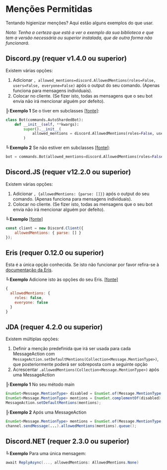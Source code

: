 # Menções Permitidas
Tentando higienizar menções? Aqui estão alguns exemplos do que usar.

*Nota: Tenha a certeza que está a ver o exemplo da sua biblioteca e que tem a versão necessária ou superior instalada, que de outra forma não funcionará.*

## Discord.py (requer v1.4.0 ou superior)

Existem várias opções: 
1) Adicionar `, allowed_mentions=discord.AllowedMentions(roles=False, users=False, everyone=False)` após o output do seu comando. (Apenas funciona para mensagens individuais).
2) Colocar no cliente. (Se fizer isto, todas as mensagens que o seu bot envia não irá mencionar alguém por defeito).

**╠ Exemplo 1** Se o tiver em subclasses [[fonte]](https://github.com/TheMoksej/Dredd/blob/76ff9608af1bd5a09a89f523996d57103a83b471/bot.py#L107):
```py
class Bot(commands.AutoShardedBot):
    def __init__(self, **kwargs):
        super().__init__(
            allowed_mentions = discord.AllowedMentions(roles=False, users=False, everyone=False),
        )
```

**╚ Exemplo 2** Se não estiver em subclasses [[fonte]](https://github.com/discordextremelist/bot/blob/915d203ca2b4ae4bbf9f55cb303c5dc5a4b17e8f/bot.py#L59):
```py
bot = commands.Bot(allowed_mentions=discord.AllowedMentions(roles=False, users=False, everyone=False))
```

## Discord.JS (requer v12.2.0 ou superior)

Existem várias opções:
1) Adicionar `, {allowedMentions: {parse: []}}` após o output do seu comando. (Apenas funciona para mensagens individuais).
2) Colocar no cliente. (Se fizer isto, todas as mensagens que o seu bot envia não irá mencionar alguém por defeito).

**╚ Exemplo** [[fonte]](https://github.com/discordextremelist/website/blob/5394fcd179d5fc75e0ef9fbb9e674186a13f620a/src/Util/Services/discord.ts#L30)
```js
const client = new Discord.Client({
    allowedMentions: { parse: [] }
});
```

## Eris (requer 0.12.0 ou superior)

Esta é a única opção conhecida. Se isto não funcionar por favor refira-se à [documentação da Eris](https://abal.moe/Eris/docs/PrivateChannel#function-createMessage).

**╚ Exemplo** Adicione isto às opções do seu Eris. [[fonte]](# "Franklin#8888 (425966117840748545)")
```js
{
  allowedMentions: {
    roles: false,
    everyone: false
  }
}
```

## JDA (requer 4.2.0 ou superior)

Existem múltiplas opções:
1. Definir a menção predefinida que irá ser usada para cada MessageAction com `MessageAction.setDefaultMentions(Collection<Message.MentionType>)`, que posteriormente poderá ser sobreposta com a seguinte opção
2. Acrescentar `.allowedMentions(Collection<Message.MentionType>)` após uma MessageAction

**╠ Exemplo 1** No seu método main
```java
EnumSet<Message.MentionType> disabled = EnumSet.of(Message.MentionType.EVERYONE, Message.MentionType.ROLE);
EnumSet<Message.MentionType> mentions = EnumSet.complementOf(disabled); // todas as menções exceto everyone e cargos
MessageAction.setDefaultMentions(mentions);
```

**╠ Exemplo 2** Após uma MessageAction
```java
EnumSet<Message.MentionType> mentions = EnumSet.of(Message.MentionType.USER); // apenas menções a utilizadores
channel.sendMessage(...).allowedMentions(mentions).queue();
```

## Discord.NET (requer 2.3.0 ou superior)

**╚ Exemplo** Para uma única mensagem:
```csharp
await ReplyAsync(..., allowedMentions: AllowedMentions.None)
```
